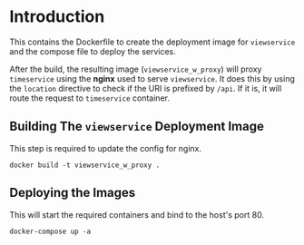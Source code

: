 Introduction
============

This contains the Dockerfile to create the deployment image for `viewservice` and the compose file to deploy the services.

After the build, the resulting image (`viewservice_w_proxy`) will proxy `timeservice` using the **nginx** used to serve
`viewservice`.  It does this by using the `location` directive to check if the URI is prefixed by `/api`. If it is, it will
route the request to `timeservice` container.

Building The `viewservice` Deployment Image
-------------------------------------------
This step is required to update the config for nginx.

`docker build -t viewservice_w_proxy .`

Deploying the Images
--------------------
This will start the required containers and bind to the host's port 80.

`docker-compose up -a`
